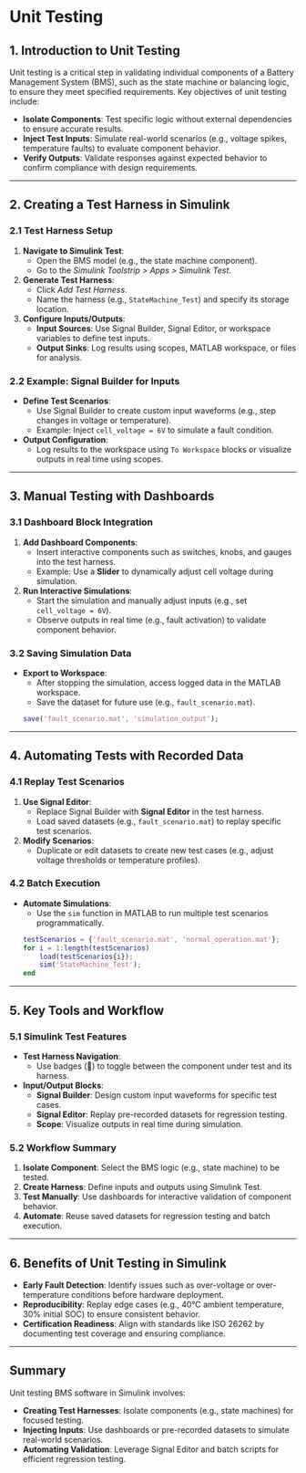 # Unit Testing

## **1. Introduction to Unit Testing**  
Unit testing is a critical step in validating individual components of a Battery Management System (BMS), such as the state machine or balancing logic, to ensure they meet specified requirements. Key objectives of unit testing include:  
- **Isolate Components**: Test specific logic without external dependencies to ensure accurate results.  
- **Inject Test Inputs**: Simulate real-world scenarios (e.g., voltage spikes, temperature faults) to evaluate component behavior.  
- **Verify Outputs**: Validate responses against expected behavior to confirm compliance with design requirements.  

---

## **2. Creating a Test Harness in Simulink**  
### **2.1 Test Harness Setup**  
1. **Navigate to Simulink Test**:  
   - Open the BMS model (e.g., the state machine component).  
   - Go to the *Simulink Toolstrip > Apps > Simulink Test*.  
2. **Generate Test Harness**:  
   - Click *Add Test Harness*.  
   - Name the harness (e.g., `StateMachine_Test`) and specify its storage location.  
3. **Configure Inputs/Outputs**:  
   - **Input Sources**: Use Signal Builder, Signal Editor, or workspace variables to define test inputs.  
   - **Output Sinks**: Log results using scopes, MATLAB workspace, or files for analysis.  

### **2.2 Example: Signal Builder for Inputs**  
- **Define Test Scenarios**:  
  - Use Signal Builder to create custom input waveforms (e.g., step changes in voltage or temperature).  
  - Example: Inject `cell_voltage = 6V` to simulate a fault condition.  
- **Output Configuration**:  
  - Log results to the workspace using `To Workspace` blocks or visualize outputs in real time using scopes.  

---

## **3. Manual Testing with Dashboards**  
### **3.1 Dashboard Block Integration**  
1. **Add Dashboard Components**:  
   - Insert interactive components such as switches, knobs, and gauges into the test harness.  
   - Example: Use a **Slider** to dynamically adjust cell voltage during simulation.  
2. **Run Interactive Simulations**:  
   - Start the simulation and manually adjust inputs (e.g., set `cell_voltage = 6V`).  
   - Observe outputs in real time (e.g., fault activation) to validate component behavior.  

### **3.2 Saving Simulation Data**  
- **Export to Workspace**:  
  - After stopping the simulation, access logged data in the MATLAB workspace.  
  - Save the dataset for future use (e.g., `fault_scenario.mat`).  
  ```matlab  
  save('fault_scenario.mat', 'simulation_output');  
  ```  

---

## **4. Automating Tests with Recorded Data**  
### **4.1 Replay Test Scenarios**  
1. **Use Signal Editor**:  
   - Replace Signal Builder with **Signal Editor** in the test harness.  
   - Load saved datasets (e.g., `fault_scenario.mat`) to replay specific test scenarios.  
2. **Modify Scenarios**:  
   - Duplicate or edit datasets to create new test cases (e.g., adjust voltage thresholds or temperature profiles).  

### **4.2 Batch Execution**  
- **Automate Simulations**:  
  - Use the `sim` function in MATLAB to run multiple test scenarios programmatically.  
  ```matlab  
  testScenarios = {'fault_scenario.mat', 'normal_operation.mat'};  
  for i = 1:length(testScenarios)  
      load(testScenarios{i});  
      sim('StateMachine_Test');  
  end  
  ```  

---

## **5. Key Tools and Workflow**  
### **5.1 Simulink Test Features**  
- **Test Harness Navigation**:  
  - Use badges (🔗) to toggle between the component under test and its harness.  
- **Input/Output Blocks**:  
  - **Signal Builder**: Design custom input waveforms for specific test cases.  
  - **Signal Editor**: Replay pre-recorded datasets for regression testing.  
  - **Scope**: Visualize outputs in real time during simulation.  

### **5.2 Workflow Summary**  
1. **Isolate Component**: Select the BMS logic (e.g., state machine) to be tested.  
2. **Create Harness**: Define inputs and outputs using Simulink Test.  
3. **Test Manually**: Use dashboards for interactive validation of component behavior.  
4. **Automate**: Reuse saved datasets for regression testing and batch execution.  

---

## **6. Benefits of Unit Testing in Simulink**  
- **Early Fault Detection**: Identify issues such as over-voltage or over-temperature conditions before hardware deployment.  
- **Reproducibility**: Replay edge cases (e.g., 40°C ambient temperature, 30% initial SOC) to ensure consistent behavior.  
- **Certification Readiness**: Align with standards like ISO 26262 by documenting test coverage and ensuring compliance.  

---

## **Summary**  
Unit testing BMS software in Simulink involves:  
- **Creating Test Harnesses**: Isolate components (e.g., state machines) for focused testing.  
- **Injecting Inputs**: Use dashboards or pre-recorded datasets to simulate real-world scenarios.  
- **Automating Validation**: Leverage Signal Editor and batch scripts for efficient regression testing.  
